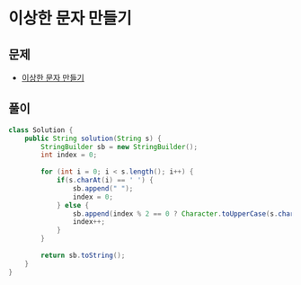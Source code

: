 # 이상한 문자 만들기
## 문제
- [이상한 문자 만들기](https://school.programmers.co.kr/learn/courses/30/lessons/12930)

## 풀이
```java
class Solution {
    public String solution(String s) {
        StringBuilder sb = new StringBuilder();
        int index = 0;
        
        for (int i = 0; i < s.length(); i++) {
            if(s.charAt(i) == ' ') {
                sb.append(" ");
                index = 0;
            } else {
                sb.append(index % 2 == 0 ? Character.toUpperCase(s.charAt(i)) : Character.toLowerCase(s.charAt(i)));
                index++;
            }
        }
        
        return sb.toString();
    }
}
```